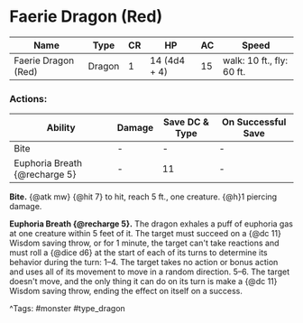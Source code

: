 # Faerie Dragon (Red)

| Name | Type | CR | HP | AC | Speed |
|------|------|----|----|----|-------|
| Faerie Dragon (Red) | Dragon | 1 | 14 (4d4 + 4) | 15 | walk: 10 ft., fly: 60 ft. |

### Actions:

| Ability | Damage | Save DC & Type | On Successful Save |
|---------|--------|----------------|--------------------|
| Bite | - | - | - |
| Euphoria Breath {@recharge 5} | - | 11 | - |


**Bite.** {@atk mw} {@hit 7} to hit, reach 5 ft., one creature. {@h}1 piercing damage.

**Euphoria Breath {@recharge 5}.** The dragon exhales a puff of euphoria gas at one creature within 5 feet of it. The target must succeed on a {@dc 11} Wisdom saving throw, or for 1 minute, the target can't take reactions and must roll a {@dice d6} at the start of each of its turns to determine its behavior during the turn: 1–4. The target takes no action or bonus action and uses all of its movement to move in a random direction. 5–6. The target doesn't move, and the only thing it can do on its turn is make a {@dc 11} Wisdom saving throw, ending the effect on itself on a success.

^Tags: #monster #type_dragon